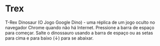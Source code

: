 # Trex

T-Rex Dinosaur (O Jogo Google Dino) - uma réplica de um jogo oculto no navegador Chrome quando não há Internet. Pressione a barra de espaço para começar. Salte o dinossauro usando a barra de espaço ou as setas para cima e para baixo (↓) para se abaixar.